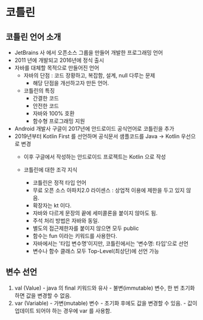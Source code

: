 # 코틀린

## 코틀린 언어 소개
- JetBrains 사 에서 오픈소스 그룹을 만들어 개발한 프로그래밍 언어
- 2011 년에 개발되고 2016년에 정식 출시
- 자바를 대체할 목적으로 만들어진 언어 
  - 자바의 단점 : 코드 장황하고, 복잡함, 설계, null 다루는 문제
    - 해당 단점을 개선하고자 만든 언어.
  - 코틀린의 특징
    - 간결한 코드
    - 안전한 코드
    - 자바와 100% 호환
    - 함수형 프로그래밍 지원
- Android 개발사 구글이 2017년에 안드로이드 공식언어로 코틀린을 추가
- 2019년부터 Kotlin First 를 선언하며 공식문서 샘플코드를 Java -> Kotlin 우선으로 변경
  - 이후 구글에서 작성하는 안드로이드 프로젝트는 Kotlin 으로 작성

  - 코틀린에 대한 조각 지식
    - 코틀린은 정적 타입 언어
    - 무료 오픈 소스 아파치2.0 라이센스 : 상업적 이용에 제한을 두고 있지 않음.
    - 확장자는 kt 이다.
    - 자바와 다르게 문장의 끝에 세미콜론을 붙이지 않아도 됨.
    - 주석 처리 방법은 자바와 동일.
    - 별도의 접근제한자를 붙이지 않으면 모두 public
    - 함수는 fun 이라는 키워드를 사용한다.
    - 자바에서는 '타입 변수명'이지만, 코틀린에서는 '변수명: 타입'으로 선언
    - 변수나 함수 클래스 모두 Top-Level(최상단)에 선언 가능

## 변수 선언
  1. val (Value)
    - java 의 final 키워드와 유사
    - 불변(immutable) 변수, 한 번 초기화하면 값을 변경할 수 없음.
  2. var (Variable)
    - 가변(mutable) 변수
    - 초기화 후에도 값을 변경할 수 있음.
    - 값이 업데이트 되어야 하는 경우에 var 를 사용함.













